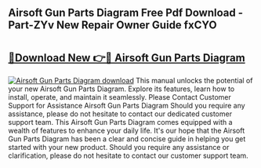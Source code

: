 ## Airsoft Gun Parts Diagram Free Pdf Download - Part-ZYv New Repair Owner Guide fxCYO

# <h2><a href="http://dfpl8r.blite.top/?on=Airsoft+Gun+Parts+Diagram">🔗Download New 👉🔴 Airsoft Gun Parts Diagram</a></h2>

[![Airsoft Gun Parts Diagram download](https://i.imgur.com/lujVjoI.png)](http://dfpl8r.blite.top/?on=Airsoft+Gun+Parts+Diagram)
This manual unlocks the potential of your new Airsoft Gun Parts Diagram. Explore its features, learn how to install, operate, and maintain it seamlessly. Please Contact Customer Support for Assistance Airsoft Gun Parts Diagram Should you require any assistance, please do not hesitate to contact our dedicated customer support team. This Airsoft Gun Parts Diagram comes equipped with a wealth of features to enhance your daily life. It's our hope that the Airsoft Gun Parts Diagram has been a clear and concise guide in helping you get started with your new product. Should you require any assistance or clarification, please do not hesitate to contact our customer support team.
